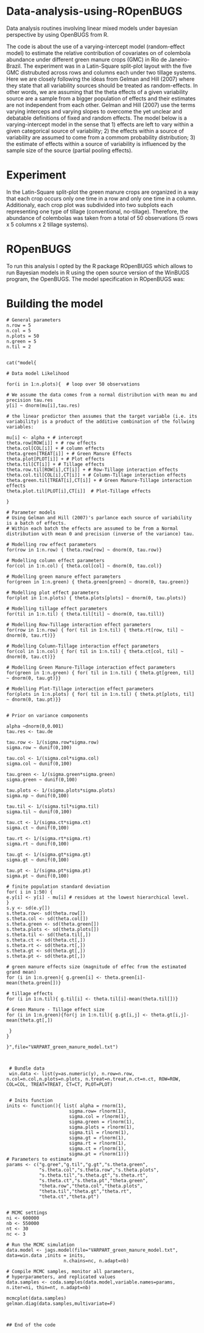 # Data-analysis-using-ROpenBUGS

Data analysis routines involving linear mixed models under bayesian perspective by using OpenBUGS from R.

The code is about  the use of a varying-intercept model (random-effect model) to estimate the relative contribution of covariates on of colembola abundance under different green manure crops (GMC) in Rio de Janeiro-Brazil. The experiment was in a Latin-Square split-plot layout with the five GMC distrubuted across rows and columns each under two tillage systems. Here we are closely following the ideas from Gelman and Hill (2007) where they state that all variability sources should be treated as random-effects. In other words, we are assuming that the theta effects of a given variability source are a sample from a bigger population of effects and their estimates are not independent from each other. Gelman and Hill (2007) use the terms varying interceps and varying slopes to overcome the yet unclear and debatable definitions of fixed and random effects. The model below is a varying-intercept model in the sense that 1) effects are left to vary within a given categorical source of variability; 2) the effects within a source of variability are assumed to come from a commom probability distribution; 3) the estimate of effects within a source of variability is influenced by the sample size of the source (partial pooling effects).

 
# Experiment
In the Latin-Square split-plot the green manure crops are organized in a way that each crop occurs only one time in a row and only one time in a column. Additionaly, each crop plot was subdivided into two subplots each representing one type of tillage (conventional, no-tillage). Therefore, the abundance of colembolas was taken from a total of 50 observations (5 rows x 5 columns x 2 tillage systems).
    
# ROpenBUGS
To run this analysis I opted by the R package ROpenBUGS which allows to run Bayesian models  in R using the open source version of the WinBUGS program, the OpenBUGS. The model specification in ROpenBUGS was:

# Building the model

    # General parameters
    n.row = 5
    n.col = 5
    n.plots = 50
    n.green = 5
    n.til = 2
    
    
    cat("model{

    # Data model Likelihood
        
    for(i in 1:n.plots){  # loop over 50 observations
    
    # We assume the data comes from a normal distribution with mean mu and precision tau.res
    y[i] ~ dnorm(mu[i],tau.res)
    
    # the linear predictor then assumes that the target variable (i.e. its variability) is a product of the additive combination of the follwing variables: 
    
    mu[i] <- alpha + # intercept 
    theta.row[ROW[i]] + # row effects
    theta.col[COL[i]] + # column effects
    theta.green[TREAT[i]] + # Green Manure Effects
    theta.plot[PLOT[i]] + # Plot effects
    theta.til[CT[i]] + # Tillage effects
    theta.row.til[ROW[i],CT[i]] + # Row-Tillage interaction effects
    theta.col.til[COL[i],CT[i]] + # Column-Tillage interaction effects
    theta.green.til[TREAT[i],CT[i]] + # Green Manure-Tillage interaction effects
    theta.plot.til[PLOT[i],CT[i]]  # Plot-Tillage effects

    }
    
    # Parameter models
    # Using Gelman and Hill (2007)'s parlance each source of variability is a batch of effects.
    # Within each batch the effects are assumed to be from a Normal distribution with mean 0 and precision (inverse of the variance) tau.
    
    # Modelling row effect parameters
    for(row in 1:n.row) { theta.row[row] ~ dnorm(0, tau.row)}
    
    # Modelling column effect parameters
    for(col in 1:n.col) { theta.col[col] ~ dnorm(0, tau.col)}
    
    # Modelling green manure effect parameters
    for(green in 1:n.green) { theta.green[green] ~ dnorm(0, tau.green)}
    
    # Modelling plot effect parameters
    for(plot in 1:n.plots) { theta.plots[plots] ~ dnorm(0, tau.plots)}
   
    # Modelling tillage effect parameters
    for(til in 1:n.til) { theta.til[til] ~ dnorm(0, tau.till)}
    
    # Modelling Row-Tillage interaction effect parameters
    for(row in 1:n.row) { for( til in 1:n.til) { theta.rt[row, til] ~ dnorm(0, tau.rt)}}
        
    # Modelling Column-Tillage interaction effect parameters
    for(col in 1:n.col) { for( til in 1:n.til) { theta.ct[col, til] ~ dnorm(0, tau.ct)}}
    
    # Modelling Green Manure-Tillage interaction effect parameters
    for(green in 1:n.green) { for( til in 1:n.til) { theta.gt[green, til] ~ dnorm(0, tau.gt)}}
    
    # Modelling Plot-Tillage interaction effect parameters
    for(plots in 1:n.plots) { for( til in 1:n.til) { theta.pt[plots, til] ~ dnorm(0, tau.pt)}}
    
        
    # Prior on variance components
    
    alpha ~dnorm(0,0.001)
    tau.res <- tau.de
    
    tau.row <- 1/(sigma.row*sigma.row)
    sigma.row ~ dunif(0,100)
    
    tau.col <- 1/(sigma.col*sigma.col)
    sigma.col ~ dunif(0,100)
    
    tau.green <- 1/(sigma.green*sigma.green)
    sigma.green ~ dunif(0,100)
    
    tau.plots <- 1/(sigma.plots*sigma.plots)
    sigma.np ~ dunif(0,100)
    
    tau.til <- 1/(sigma.til*sigma.til)
    sigma.til ~ dunif(0,100)
    
    tau.ct <- 1/(sigma.ct*sigma.ct)
    sigma.ct ~ dunif(0,100)
    
    tau.rt <- 1/(sigma.rt*sigma.rt)
    sigma.rt ~ dunif(0,100)
    
    tau.gt <- 1/(sigma.gt*sigma.gt)
    sigma.gt ~ dunif(0,100)
    
    tau.pt <- 1/(sigma.pt*sigma.pt)
    sigma.pt ~ dunif(0,100)
    
    # finite population standard deviation
    for( i in 1:50) {
    e.y[i] <- y[i] - mu[i] # residues at the lowest hierarchical level.
    }
    s.y <- sd(e.y[])
    s.theta.row<- sd(theta.row[])
    s.theta.col <- sd(theta.col[])
    s.theta.green <- sd(theta.green[])
    s.theta.plots <- sd(theta.plots[])
    s.theta.til <- sd(theta.til[,])
    s.theta.ct <- sd(theta.ct[,])
    s.theta.rt <- sd(theta.rt[,])
    s.theta.gt <- sd(theta.gt[,])
    s.theta.pt <- sd(theta.pt[,])

    # green manure effects size (magnitude of effec from the estimated grand mean)
    for (i in 1:n.green){ g.green[i] <- theta.green[i]-mean(theta.green[])}
        
    # tillage effects
    for (i in 1:n.til){ g.til[i] <- theta.til[i]-mean(theta.til[])}
        
    # Green Manure - Tillage effect size
    for (i in 1:n.green){for(j in 1:n.til){ g.gt[i,j] <- theta.gt[i,j]-mean(theta.gt[,])
        
     }
    }      
    
    }",file="VARPART_green_manure_model.txt") 
    
    

     # Bundle data
     win.data <- list(y=as.numeric(y), n.row=n.row, n.col=n.col,n.plots=n.plots, n.treat=n.treat,n.ct=n.ct, ROW=ROW, COL=COL, TREAT=TREAT, CT=CT, PLOT=PLOT)


     # Inits function
    inits <- function(){ list( alpha = rnorm(1),
                           sigma.row= rlnorm(1),
                           sigma.col = rlnorm(1),
                           sigma.green = rlnorm(1),
                           sigma.plots = rlnorm(1),
                           sigma.til = rlnorm(1),
                           sigma.gt = rlnorm(1),
                           sigma.rt = rlnorm(1),
                           sigma.ct = rlnorm(1),
                           sigma.pt = rlnorm(1))}
    # Parameters to estimate
    params <- c("g.gree","g.til","g.gt","s.theta.green",
                "s.theta.col","s.theta.row","s.theta.plots",
                "s.theta.til","s.theta.gt","s.theta.rt",
                "s.theta.ct","s.theta.pt","theta.green",
                "theta.row","theta.col","theta.plots",
                "theta.til","theta.gt","theta.rt",
                "theta.ct","theta.pt")

    
    # MCMC settings
    ni <- 600000
    nb <- 550000
    nt <- 30
    nc <- 3

    # Run the MCMC simulation
    data.model <- jags.model(file="VARPART_green_manure_model.txt", data=win.data ,inits = inits,
                         n.chains=nc, n.adapt=nb)

    # Compile MCMC samples, monitor all parameters,
    # hyperparameters, and replicated values
    data.samples <- coda.samples(data.model,variable.names=params, n.iter=ni, thin=nt, n.adapt=nb)  

    mcmcplot(data.samples)
    gelman.diag(data.samples,multivariate=F)



    ## End of the code
